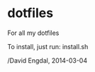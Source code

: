 dotfiles
========

For all my dotfiles

To install, just run:
install.sh

/David Engdal, 2014-03-04
